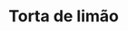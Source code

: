 <html>
<head>
<h1>Torta de limão</h1>
</head>
<body>
<style>
  <div>
<h2>Ingredientes</h2>
    <p>
<h3>1 pacote (200 g) de biscoito maisena</h3>
<h4>50 g de manteiga derretida</h4>
<h5>2 latas de leite condensado</h5>
<h6>1 caixinha (200g) de creme de leite</h6>
<h7>Suco de 1 limão</h7>
<h8>3/4 xícara de suco de limão</h8>
<h9>1 colher (sopa) de raspas de limão</h9>
    </p>
  </div>
  </style>
  </body>
</html>
